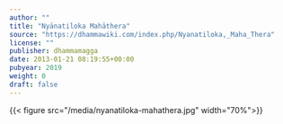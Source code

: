 ```yaml
---
author: ""
title: "Nyānatiloka Mahāthera"
source: "https://dhammawiki.com/index.php/Nyanatiloka,_Maha_Thera"
license: ""
publisher: dhammamagga
date: 2013-01-21 08:19:55+00:00
pubyear: 2019 
weight: 0
draft: false
---
```


{{< figure src="/media/nyanatiloka-mahathera.jpg" width="70%">}}
